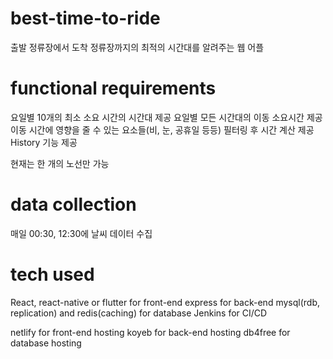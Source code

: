 # best-time-to-ride

출발 정류장에서 도착 정류장까지의 최적의 시간대를 알려주는 웹 어플

# functional requirements

요일별 10개의 최소 소요 시간의 시간대 제공
요일별 모든 시간대의 이동 소요시간 제공
이동 시간에 영향을 줄 수 있는 요소들(비, 눈, 공휴일 등등) 필터링 후 시간 계산 제공
History 기능 제공

현재는 한 개의 노선만 가능

# data collection

매일 00:30, 12:30에 날씨 데이터 수집

# tech used

React, react-native or flutter for front-end
express for back-end
mysql(rdb, replication) and redis(caching) for database
Jenkins for CI/CD

netlify for front-end hosting
koyeb for back-end hosting
db4free for database hosting
